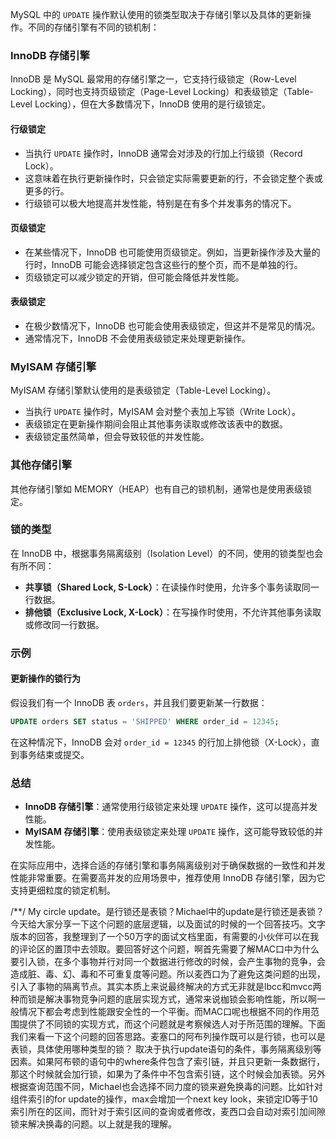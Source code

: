MySQL 中的 `UPDATE` 操作默认使用的锁类型取决于存储引擎以及具体的更新操作。不同的存储引擎有不同的锁机制：

### InnoDB 存储引擎

InnoDB 是 MySQL 最常用的存储引擎之一，它支持行级锁定（Row-Level Locking），同时也支持页级锁定（Page-Level Locking）和表级锁定（Table-Level Locking），但在大多数情况下，InnoDB 使用的是行级锁定。

#### 行级锁定

- 当执行 `UPDATE` 操作时，InnoDB 通常会对涉及的行加上行级锁（Record Lock）。
- 这意味着在执行更新操作时，只会锁定实际需要更新的行，不会锁定整个表或更多的行。
- 行级锁可以极大地提高并发性能，特别是在有多个并发事务的情况下。

#### 页级锁定

- 在某些情况下，InnoDB 也可能使用页级锁定。例如，当更新操作涉及大量的行时，InnoDB 可能会选择锁定包含这些行的整个页，而不是单独的行。
- 页级锁定可以减少锁定的开销，但可能会降低并发性能。

#### 表级锁定

- 在极少数情况下，InnoDB 也可能会使用表级锁定，但这并不是常见的情况。
- 通常情况下，InnoDB 不会使用表级锁定来处理更新操作。

### MyISAM 存储引擎

MyISAM 存储引擎默认使用的是表级锁定（Table-Level Locking）。

- 当执行 `UPDATE` 操作时，MyISAM 会对整个表加上写锁（Write Lock）。
- 表级锁定在更新操作期间会阻止其他事务读取或修改该表中的数据。
- 表级锁定虽然简单，但会导致较低的并发性能。

### 其他存储引擎

其他存储引擎如 MEMORY（HEAP）也有自己的锁机制，通常也是使用表级锁定。

### 锁的类型

在 InnoDB 中，根据事务隔离级别（Isolation Level）的不同，使用的锁类型也会有所不同：

- **共享锁（Shared Lock, S-Lock）**：在读操作时使用，允许多个事务读取同一行数据。
- **排他锁（Exclusive Lock, X-Lock）**：在写操作时使用，不允许其他事务读取或修改同一行数据。

### 示例

#### 更新操作的锁行为

假设我们有一个 InnoDB 表 `orders`，并且我们要更新某一行数据：

```sql
UPDATE orders SET status = 'SHIPPED' WHERE order_id = 12345;
```

在这种情况下，InnoDB 会对 `order_id = 12345` 的行加上排他锁（X-Lock），直到事务结束或提交。

### 总结

- **InnoDB 存储引擎**：通常使用行级锁定来处理 `UPDATE` 操作，这可以提高并发性能。
- **MyISAM 存储引擎**：使用表级锁定来处理 `UPDATE` 操作，这可能导致较低的并发性能。

在实际应用中，选择合适的存储引擎和事务隔离级别对于确保数据的一致性和并发性能非常重要。在需要高并发的应用场景中，推荐使用 InnoDB 存储引擎，因为它支持更细粒度的锁定机制。


/**/
My circle update。是行锁还是表锁？Michael中的update是行锁还是表锁？今天给大家分享一下这个问题的底层逻辑，以及面试的时候的一个回答技巧。文字版本的回答，我整理到了一个50万字的面试文档里面，有需要的小伙伴可以在我的评论区的置顶中去领取。要回答好这个问题，啊首先需要了解MAC口中为什么要引入锁，在多个事物并行对同一个数据进行修改的时候，会产生事物的竞争，会造成脏、毒、幻、毒和不可重复度等问题。所以麦西口为了避免这类问题的出现，引入了事物的隔离节点。其实本质上来说最终解决的方式无非就是lbcc和mvcc两种而锁是解决事物竞争问题的底层实现方式，通常来说枷锁会影响性能，所以啊一般情况下都会考虑到性能跟安全性的一个平衡。而MAC口呢也根据不同的作用范围提供了不同锁的实现方式，而这个问题就是考察候选人对于所范围的理解。下面我们来看一下这个问题的回答思路。麦塞口的阿布列操作既可以是行锁，也可以是表锁，具体使用哪种类型的锁？
	取决于执行update语句的条件，事务隔离级别等因素。如果阿布顿的语句中的where条件包含了索引链，并且只更新一条数据行，那这个时候就会加行锁，如果为了条件中不包含索引链，这个时候会加表锁。另外根据查询范围不同，Michael也会选择不同力度的锁来避免换毒的问题。比如针对组件索引的for update的操作，max会增加一个next key look，来锁定ID等于10索引所在的区间，而针对于索引区间的查询或者修改，麦西口会自动对索引加间隙锁来解决换毒的问题。以上就是我的理解。